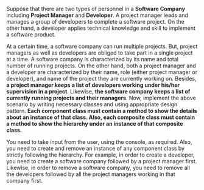 Suppose that there are two types of personnel in a **Software Company** including **Project
Manager** and **Developer**. A project manager leads and manages a group of developers to
complete a software project. On the other hand, a developer applies technical knowledge and skill
to implement a software product.

At a certain time, a software company can run multiple projects. But, project managers as well as
developers are obliged to take part in a single project at a time. A software company is
characterized by its name and total number of running projects. On the other hand, both a project
manager and a developer are characterized by their name, role (either project manager or
developer), and name of the project they are currently working on. Besides, **a project manager
keeps a list of developers working under his/her supervision in a project**. Likewise, **the software
company keeps a list of currently running projects and their managers**.
Now, implement the above scenario by writing necessary classes and using appropriate design
pattern. **Each component class must contain a method to show the details about an instance of
that class. Also, each composite class must contain a method to show the hierarchy under an
instance of that composite class.**

You need to take input from the user, using the console, as required. Also, you need to create and
remove an instance of any component class by strictly following the hierarchy. For example, in
order to create a developer, you need to create a software company followed by a project
manager first. Likewise, in order to remove a software company, you need to remove all the
developers followed by all the project managers working in that company first.

